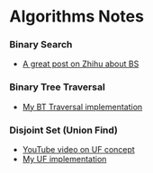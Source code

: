 # Algorithms Notes

### Binary Search

- [A great post on Zhihu about BS](https://zhuanlan.zhihu.com/p/79553968)

### Binary Tree Traversal

- [My BT Traversal implementation](https://github.com/RickyWang1020/CSDSNotes/tree/master/Java/Algorithms/binary_tree)

### Disjoint Set (Union Find)

- [YouTube video on UF concept](https://www.youtube.com/watch?v=wU6udHRIkcc&list=LL&index=1)
- [My UF implementation](https://github.com/RickyWang1020/CSDSNotes/tree/master/Java/Algorithms/disjoint_set)
